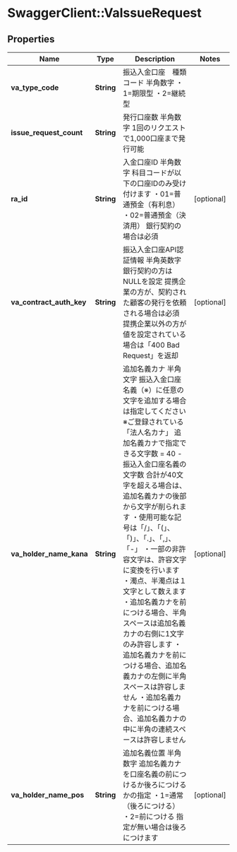 # SwaggerClient::VaIssueRequest

## Properties
Name | Type | Description | Notes
------------ | ------------- | ------------- | -------------
**va_type_code** | **String** | 振込入金口座　種類コード 半角数字 ・1&#x3D;期限型 ・2&#x3D;継続型  | 
**issue_request_count** | **String** | 発行口座数 半角数字 1回のリクエストで1,000口座まで発行可能  | 
**ra_id** | **String** | 入金口座ID 半角数字 科目コードが以下の口座IDのみ受け付けます ・01&#x3D;普通預金（有利息） ・02&#x3D;普通預金（決済用） 銀行契約の場合は必須  | [optional] 
**va_contract_auth_key** | **String** | 振込入金口座API認証情報 半角英数字 銀行契約の方はNULLを設定 提携企業の方が、契約された顧客の発行を依頼される場合は必須 提携企業以外の方が値を設定されている場合は「400 Bad Request」を返却  | [optional] 
**va_holder_name_kana** | **String** | 追加名義カナ 半角文字 振込入金口座名義（※）に任意の文字を追加する場合は指定してください ※ご登録されている「法人名カナ」  追加名義カナで指定できる文字数 &#x3D; 40 - 振込入金口座名義の文字数 合計が40文字を超える場合は、追加名義カナの後部から文字が削られます  ・使用可能な記号は「/」、「(」、「)」、「.」、「,」、「-」 ・一部の非許容文字は、許容文字に変換を行います ・濁点、半濁点は１文字として数えます ・追加名義カナを前につける場合、半角スペースは追加名義カナの右側に1文字のみ許容します ・追加名義カナを前につける場合、追加名義カナの左側に半角スペースは許容しません ・追加名義カナを前につける場合、追加名義カナの中に半角の連続スペースは許容しません | [optional] 
**va_holder_name_pos** | **String** | 追加名義位置 半角数字 追加名義カナを口座名義の前につけるか後ろにつけるかの指定 ・1&#x3D;通常（後ろにつける） ・2&#x3D;前につける 指定が無い場合は後ろにつけます  | [optional] 


